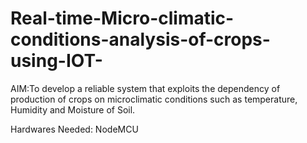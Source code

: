 # Real-time-Micro-climatic-conditions-analysis-of-crops-using-IOT-
AIM:To develop a reliable system that exploits the dependency of production of crops on microclimatic conditions such as temperature, Humidity and Moisture of Soil.


Hardwares Needed:
NodeMCU
